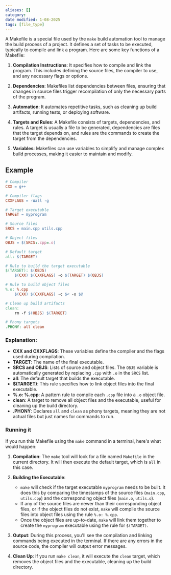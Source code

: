```yaml
---
aliases: []
category: 
date modified: 1-08-2025
tags: [file_type]
---
```

A Makefile is a special file used by the `make` build automation tool to manage the build process of a project. It defines a set of tasks to be executed, typically to compile and link a program. Here are some key functions of a Makefile:

1. **Compilation Instructions**: It specifies how to compile and link the program. This includes defining the source files, the compiler to use, and any necessary flags or options.

2. **Dependencies**: Makefiles list dependencies between files, ensuring that changes in source files trigger recompilation of only the necessary parts of the program.

3. **Automation**: It automates repetitive tasks, such as cleaning up build artifacts, running tests, or deploying software.

4. **Targets and Rules**: A Makefile consists of targets, dependencies, and rules. A target is usually a file to be generated, dependencies are files that the target depends on, and rules are the commands to create the target from the dependencies.

5. **Variables**: Makefiles can use variables to simplify and manage complex build processes, making it easier to maintain and modify.

## Example

```makefile
# Compiler
CXX = g++

# Compiler flags
CXXFLAGS = -Wall -g

# Target executable
TARGET = myprogram

# Source files
SRCS = main.cpp utils.cpp

# Object files
OBJS = $(SRCS:.cpp=.o)

# Default target
all: $(TARGET)

# Rule to build the target executable
$(TARGET): $(OBJS)
	$(CXX) $(CXXFLAGS) -o $(TARGET) $(OBJS)

# Rule to build object files
%.o: %.cpp
	$(CXX) $(CXXFLAGS) -c $< -o $@

# Clean up build artifacts
clean:
	rm -f $(OBJS) $(TARGET)

# Phony targets
.PHONY: all clean
```

### Explanation:

- **CXX and CXXFLAGS**: These variables define the compiler and the flags used during compilation.
- **TARGET**: The name of the final executable.
- **SRCS and OBJS**: Lists of source and object files. The `OBJS` variable is automatically generated by replacing `.cpp` with `.o` in the `SRCS` list.
- **all**: The default target that builds the executable.
- **$(TARGET)**: This rule specifies how to link object files into the final executable.
- **%.o: %.cpp**: A pattern rule to compile each `.cpp` file into a `.o` object file.
- **clean**: A target to remove all object files and the executable, useful for cleaning up the build directory.
- **.PHONY**: Declares `all` and `clean` as phony targets, meaning they are not actual files but just names for commands to run.

### Running it

If you run this Makefile using the `make` command in a terminal, here's what would happen:

1. **Compilation**: The `make` tool will look for a file named `Makefile` in the current directory. It will then execute the default target, which is `all` in this case.

2. **Building the Executable**: 
   - `make` will check if the target executable `myprogram` needs to be built. It does this by comparing the timestamps of the source files (`main.cpp`, `utils.cpp`) and the corresponding object files (`main.o`, `utils.o`).
   - If any of the source files are newer than their corresponding object files, or if the object files do not exist, `make` will compile the source files into object files using the rule `%.o: %.cpp`.
   - Once the object files are up-to-date, `make` will link them together to create the `myprogram` executable using the rule for `$(TARGET)`.

3. **Output**: During this process, you'll see the compilation and linking commands being executed in the terminal. If there are any errors in the source code, the compiler will output error messages.

4. **Clean Up**: If you run `make clean`, it will execute the `clean` target, which removes the object files and the executable, cleaning up the build directory.
